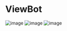 # ViewBot
![image](https://user-images.githubusercontent.com/66269103/193439257-78320a9a-1c6e-437a-9085-5cdd1367894b.png)
![image](https://user-images.githubusercontent.com/66269103/193439280-edd6b8a0-933c-4009-b1c6-d4b4e30d3dab.png)
![image](https://user-images.githubusercontent.com/66269103/193439289-12beb960-7c09-4052-9341-7f26bdfbf19b.png)
